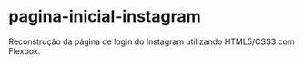 # pagina-inicial-instagram
Reconstrução da página de login do Instagram utilizando HTML5/CSS3 com Flexbox. 
